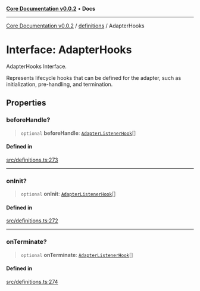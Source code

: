 [**Core Documentation v0.0.2**](../../README.md) • **Docs**

***

[Core Documentation v0.0.2](../../modules.md) / [definitions](../README.md) / AdapterHooks

# Interface: AdapterHooks

AdapterHooks Interface.

Represents lifecycle hooks that can be defined for the adapter, such as initialization, pre-handling, and termination.

## Properties

### beforeHandle?

> `optional` **beforeHandle**: [`AdapterListenerHook`](../type-aliases/AdapterListenerHook.md)[]

#### Defined in

[src/definitions.ts:273](https://github.com/stonemjs/core/blob/aa2a76ee3b0b5f73fa20c9cec0decb9263cddbc2/src/definitions.ts#L273)

***

### onInit?

> `optional` **onInit**: [`AdapterListenerHook`](../type-aliases/AdapterListenerHook.md)[]

#### Defined in

[src/definitions.ts:272](https://github.com/stonemjs/core/blob/aa2a76ee3b0b5f73fa20c9cec0decb9263cddbc2/src/definitions.ts#L272)

***

### onTerminate?

> `optional` **onTerminate**: [`AdapterListenerHook`](../type-aliases/AdapterListenerHook.md)[]

#### Defined in

[src/definitions.ts:274](https://github.com/stonemjs/core/blob/aa2a76ee3b0b5f73fa20c9cec0decb9263cddbc2/src/definitions.ts#L274)
